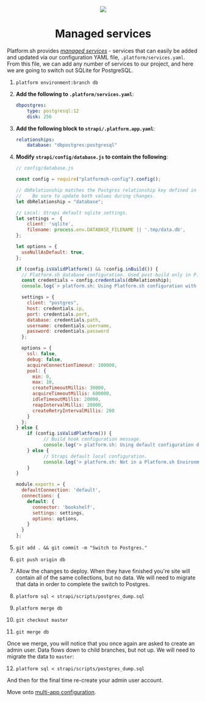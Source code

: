 <p align="center">
  <a href="https://platform.sh/marketplace/strapi/">
    <img src="https://platform.sh/images/spots/arrows/fast-dev.svg" />
  </a>

  <h1 align="center">Managed services</h1>
</p>

Platform.sh provides [*managed services*](https://docs.platform.sh/configuration/services.html) - services that can easily be added and updated via our configuration YAML file, `.platform/services.yaml`. From this file, we can add any number of services to our project, and here we are going to switch out SQLite for PostgreSQL.

1. `platform environment:branch db`
2. **Add the following to `.platform/services.yaml`**:

    ```yaml      
    dbpostgres:
        type: postgresql:12
        disk: 256
    ```
    
3. **Add the following block to `strapi/.platform.app.yaml`**:

    ```yaml
    relationships:
        database: "dbpostgres:postgresql"
    ```
4. **Modify `strapi/config/database.js` to contain the following**:

    ```js
    // config/database.js
    
    const config = require("platformsh-config").config();

    // dbRelationship matches the Postgres relationship key defined in .platform.app.yaml. 
    //    Be sure to update both values during changes.
    let dbRelationship = "database";

    // Local: Strapi default sqlite settings.
    let settings =  {
        client: 'sqlite',
        filename: process.env.DATABASE_FILENAME || '.tmp/data.db',
    };

    let options = {
      useNullAsDefault: true,
    };

    if (config.isValidPlatform() && !config.inBuild()) {
      // Platform.sh database configuration. Used post-build only in P.sh environments.
      const credentials = config.credentials(dbRelationship);
      console.log(`> platform.sh: Using Platform.sh configuration with relationship ${dbRelationship}.`);

      settings = {
        client: "postgres",
        host: credentials.ip,
        port: credentials.port,
        database: credentials.path,
        username: credentials.username,
        password: credentials.password
      };

      options = {
        ssl: false,
        debug: false,
        acquireConnectionTimeout: 100000,
        pool: {
          min: 0,
          max: 10,
          createTimeoutMillis: 30000,
          acquireTimeoutMillis: 600000,
          idleTimeoutMillis: 20000,
          reapIntervalMillis: 20000,
          createRetryIntervalMillis: 200
        }
      };
    } else {
        if (config.isValidPlatform()) {
              // Build hook configuration message.
              console.log('> platform.sh: Using default configuration during Platform.sh build hook until relationships are available.');
        } else {
              // Strapi default local configuration.
              console.log('> platform.sh: Not in a Platform.sh Environment. Using default local sqlite configuration.');
        }
    }

    module.exports = {
      defaultConnection: 'default',
      connections: {
        default: {
          connector: 'bookshelf',
          settings: settings,
          options: options,
        }
      }
    };
    ```
5. `git add . && git commit -m "Switch to Postgres."`
6. `git push origin db`
7. Allow the changes to deploy. When they have finished you're site will contain all of the same collections, but no data. We will need to migrate that data in order to complete the switch to Postgres.
8. `platform sql < strapi/scripts/postgres_dump.sql`
9. `platform merge db`
10. `git checkout master`
11. `git merge db`

Once we merge, you will notice that you once again are asked to create an admin user. Data flows down to child branches, but not up. We will need to migrate the data to `master`:

12. `platform sql < strapi/scripts/postgres_dump.sql`

And then for the final time re-create your admin user account.

Move onto [multi-app configuration](05-multi-app.md).
